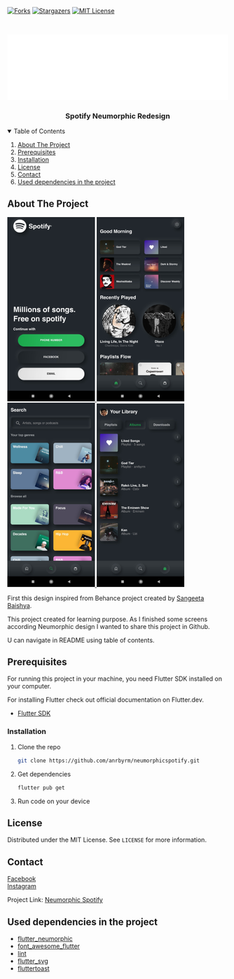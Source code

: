 <!-- PROJECT SHIELDS -->
[![Forks][forks-shield]][forks-url]
[![Stargazers][stars-shield]][stars-url]
[![MIT License][license-shield]][license-url]

<!-- SPOTIFY LOGO -->
<br />
<p align="center">
  <a href="https://github.com/anrbyrm/neumorphicspotify">
    <img src="assets/images/spotify_white_logo.png" alt="Spotify Logo" width="1600">
  </a>

  <h3 align="center">Spotify Neumorphic Redesign</h3>
</p>

<!-- TABLE OF CONTENTS -->
<details open="open">
  <summary>Table of Contents</summary>
  <ol>
    <li><a href="#about-the-project">About The Project</a></li>
    <li><a href="#prerequisites">Prerequisites</a></li>
    <li><a href="#installation">Installation</a></li>
    <li><a href="#license">License</a></li>
    <li><a href="#contact">Contact</a></li>
    <li><a href="#used-dependencies-in-the-project">Used dependencies in the project</a></li>
  </ol>
</details>

<!-- ABOUT THE PROJECT -->
## About The Project

<a href="https://raw.githubusercontent.com/anrbyrm/neumorphicspotify/main/assets/images/login.jpg">
    <img src="assets/images/login.jpg" alt="Login Screen" width="200">
</a>
<a href="https://raw.githubusercontent.com/anrbyrm/neumorphicspotify/main/assets/images/menu_1.jpg">
    <img src="assets/images/menu_1.jpg" alt="Main Screen" width="200">
</a>
<a href="https://raw.githubusercontent.com/anrbyrm/neumorphicspotify/main/assets/images/menu_2.jpg">
    <img src="assets/images/menu_2.jpg" alt="Search Screen" width="200">
</a>
<a href="https://raw.githubusercontent.com/anrbyrm/neumorphicspotify/main/assets/images/menu_3.jpg">
    <img src="assets/images/menu_3.jpg" alt="Library Screen" width="200">
</a>

First this design inspired from Behance project created by [Sangeeta Baishya](https://www.behance.net/SangeetaBaishya).

This project created for learning purpose. As I finished some screens according Neumorphic design I wanted to share this project in Github.

U can navigate in README using table of contents.

## Prerequisites

For running this project in your machine, you need Flutter SDK installed on your computer.

For installing Flutter check out official documentation on Flutter.dev.
* [Flutter SDK](https://flutter.dev/docs/get-started/install)

<!-- Installation -->
### Installation

1. Clone the repo
   ```sh
   git clone https://github.com/anrbyrm/neumorphicspotify.git
   ```
2. Get dependencies
   ```sh
   flutter pub get
   ```
3. Run code on your device

<!-- LICENSE -->
## License

Distributed under the MIT License. See `LICENSE` for more information.

<!-- CONTACT -->
## Contact

[Facebook](https://www.facebook.com/anrbyrm)<br />
[Instagram](https://www.instagram.com/anrbyrm)

Project Link: [Neumorphic Spotify](https://github.com/anrbyrm/neumorphicspotify)

<!-- Used dependencies in project -->
## Used dependencies in the project
* [flutter_neumorphic](https://pub.dev/packages/flutter_neumorphic)
* [font_awesome_flutter](https://pub.dev/packages/font_awesome_flutter)
* [lint](https://pub.dev/packages/lint)
* [flutter_svg](https://pub.dev/packages/flutter_svg)
* [fluttertoast](https://pub.dev/packages/fluttertoast)

<!-- MARKDOWN LINKS & IMAGES -->
[forks-shield]: https://img.shields.io/github/forks/anrbyrm/neumorphicspotify?style=flat-square
[forks-url]: https://github.com/anrbyrm/neumorphicspotify/network
[stars-shield]: https://img.shields.io/github/stars/anrbyrm/neumorphicspotify?style=flat-square
[stars-url]: https://github.com/anrbyrm/neumorphicspotify/stargazers
[license-shield]: https://img.shields.io/github/license/anrbyrm/neumorphicspotify?style=flat-square
[license-url]: https://github.com/anrbyrm/neumorphicspotify/blob/main/LICENSE
